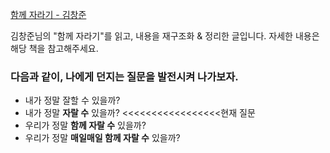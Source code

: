 [함께 자라기 - 김창준](https://www.yes24.com/Product/Goods/67350256)

김창준님의 "함께 자라기"를 읽고, 내용을 재구조화 & 정리한 글입니다.
자세한 내용은 해당 책을 참고해주세요.


### 다음과 같이, 나에게 던지는 질문을 발전시켜 나가보자.

- 내가 정말 잘할 수 있을까?
- 내가 정말 **자랄 수** 있을까? <<<<<<<<<<<<<<<<<현재 질문
- 우리가 정말 **함께 자랄 수** 있을까?
- 우리가 정말 **매일매일 함께 자랄 수** 있을까?



